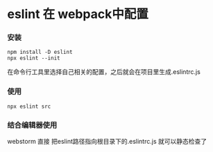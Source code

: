 # eslint 在 webpack中配置

### 安装

```
npm install -D eslint
npx eslint --init
```

在命令行工具里选择自己相关的配置，之后就会在项目里生成.eslintrc.js

### 使用

```
npx eslint src
```

### 结合编辑器使用

webstorm 直接 把eslint路径指向根目录下的.eslintrc.js 就可以静态检查了


